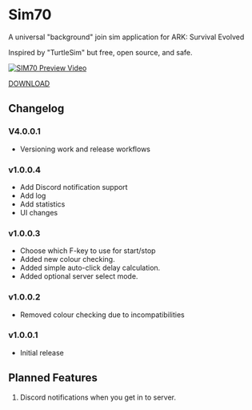 # Sim70

A universal "background" join sim application for ARK: Survival Evolved

Inspired by "TurtleSim" but free, open source, and safe.


[![SIM70 Preview Video](https://img.lkd70.com/HUGI5/FoJodewa27.png/raw)](https://www.youtube.com/watch?v=tYk_EsvsadE)

[DOWNLOAD](https://github.com/lkd70/SIM70/releases/latest)

## Changelog

### V4.0.0.1

* Versioning work and release workflows

### v1.0.0.4

* Add Discord notification support
* Add log
* Add statistics
* UI changes

### v1.0.0.3

* Choose which F-key to use for start/stop
* Added new colour checking.
* Added simple auto-click delay calculation.
* Added optional server select mode.

### v1.0.0.2

* Removed colour checking due to incompatibilities

### v1.0.0.1

* Initial release

## Planned Features

1. Discord notifications when you get in to server.

